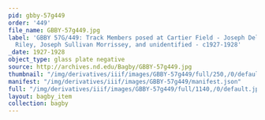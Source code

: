 ```yaml
---
pid: gbby-57g449
order: '449'
file_name: GBBY-57g449.jpg
label: 'GBBY 57G/449: Track Members posed at Cartier Field - Joseph Dellamaria, Charles
  Riley, Joseph Sullivan Morrissey, and unidentified - c1927-1928'
_date: 1927-1928
object_type: glass plate negative
source: http://archives.nd.edu/Bagby/GBBY-57g449.jpg
thumbnail: "/img/derivatives/iiif/images/GBBY-57g449/full/250,/0/default.jpg"
manifest: "/img/derivatives/iiif/images/GBBY-57g449/manifest.json"
full: "/img/derivatives/iiif/images/GBBY-57g449/full/1140,/0/default.jpg"
layout: bagby_item
collection: bagby
---
```

